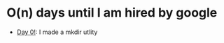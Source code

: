# O(n) days until I am hired by google
 - [Day 0!](https://github.com/angeletakis/Pls-hire-me-google/tree/main/Day%200): I made a mkdir utlity
